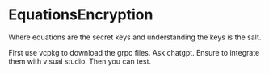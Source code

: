 # EquationsEncryption
Where equations are the secret keys and understanding the keys is the salt.

First use vcpkg to download the grpc files. Ask chatgpt. Ensure to integrate them with visual studio. Then you can test.
